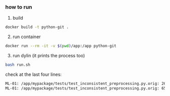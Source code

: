 ### how to run

1. build

```bash
docker build -t python-git .
```

2. run container

```bash
docker run --rm -it -v $(pwd)/app:/app python-git
```

3. run dylin (it prints the process too)

```bash
bash run.sh
```

check at the last four lines:
```bash
ML-01: /app/mypackage/tests/test_inconsistent_preprocessing.py.orig: 26: 1 args have not been transformed out of 2
ML-01: /app/mypackage/tests/test_inconsistent_preprocessing.py.orig: 65: 1 args have not been transformed out of 2
```
